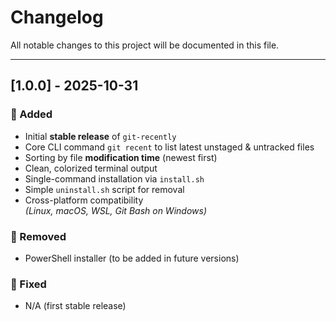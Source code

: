 # Changelog

All notable changes to this project will be documented in this file.

---

## [1.0.0] - 2025-10-31

### 🎉 Added
- Initial **stable release** of `git-recently`
- Core CLI command `git recent` to list latest unstaged & untracked files
- Sorting by file **modification time** (newest first)
- Clean, colorized terminal output
- Single-command installation via `install.sh`
- Simple `uninstall.sh` script for removal
- Cross-platform compatibility  
  *(Linux, macOS, WSL, Git Bash on Windows)*

### 🧹 Removed
- PowerShell installer (to be added in future versions)

### 🐛 Fixed
- N/A (first stable release)